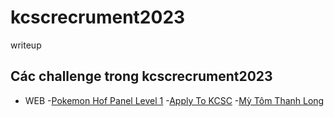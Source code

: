 # kcscrecrument2023
writeup 

## Các challenge trong kcscrecrument2023
- WEB 
 -[Pokemon Hof Panel Level 1](https://github.com/KHANHD192/kcscrecrument2023/blob/main/WEB/Pokemon%20Hof%20Panel%20Level%201/README.md)
 -[Apply To KCSC](https://github.com/KHANHD192/kcscrecrument2023/blob/main/WEB/Apply%20To%20KCSC/README.md)
 -[Mỳ Tôm Thanh Long](https://github.com/KHANHD192/kcscrecrument2023/blob/main/WEB/Mi%20Tom%20Thanh%20Long/README.md)